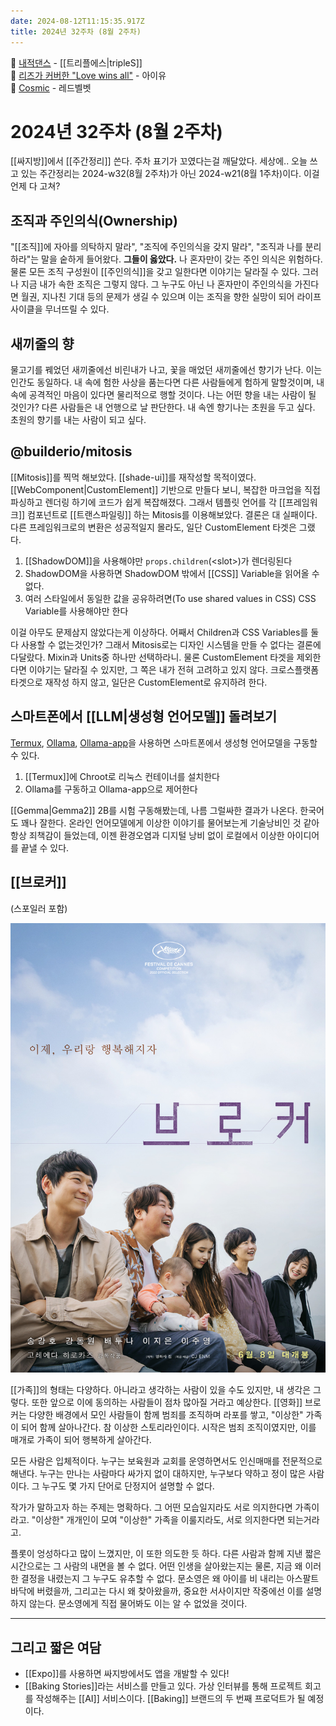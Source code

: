 ```yaml
---
date: 2024-08-12T11:15:35.917Z
title: 2024년 32주차 (8월 2주차)
---
```


🎵 [내적댄스](https://www.youtube.com/watch?v=9bfWvaQskLU) - [[트리플에스|tripleS]]   
🎵 [리즈가 커버한 "Love wins all"](https://www.youtube.com/watch?v=14EVkqMkNEo) - 아이유    
🎵 [Cosmic](https://www.youtube.com/watch?v=ycZ0sHLLEJA) - 레드벨벳

# 2024년 32주차 (8월 2주차)

[[싸지방]]에서 [[주간정리]] 쓴다. 주차 표기가 꼬였다는걸 깨달았다. 세상에.. 오늘 쓰고 있는 주간정리는 2024-w32(8월 2주차)가 아닌 2024-w21(8월 1주차)이다. 이걸 언제 다 고쳐?

## 조직과 주인의식(Ownership)

"[[조직]]에 자아를 의탁하지 말라", "조직에 주인의식을 갖지 말라", "조직과 나를 분리하라"는 말을 숱하게 들어왔다. **그들이 옳았다.** 나 혼자만이 갖는 주인 의식은 위험하다. 물론 모든 조직 구성원이 [[주인의식]]을 갖고 일한다면 이야기는 달라질 수 있다. 그러나 지금 내가 속한 조직은 그렇지 않다. 그 누구도 아닌 나 혼자만이 주인의식을 가진다면 월권, 지나친 기대 등의 문제가 생길 수 있으며 이는 조직을 향한 실망이 되어 라이프사이클을 무너뜨릴 수 있다.

## 새끼줄의 향

물고기를 꿰었던 새끼줄에선 비린내가 나고, 꽃을 매었던 새끼줄에선 향기가 난다. 이는 인간도 동일하다. 내 속에 험한 사상을 품는다면 다른 사람들에게 험하게 말할것이며, 내 속에 공격적인 마음이 있다면 물리적으로 행할 것이다. 나는 어떤 향을 내는 사람이 될 것인가? 다른 사람들은 내 언행으로 날 판단한다. 내 속엔 향기나는 초원을 두고 싶다. 초원의 향기를 내는 사람이 되고 싶다.

## @builderio/mitosis

[[Mitosis]]를 찍먹 해보았다. [[shade-ui]]를 재작성할 목적이였다. [[WebComponent|CustomElement]] 기반으로 만들다 보니, 복잡한 마크업을 직접 파싱하고 렌더링 하기에 코드가 쉽게 복잡해졌다. 그래서 템플릿 언어를 각 [[프레임워크]] 컴포넌트로 [[트랜스파일링]] 하는 Mitosis를 이용해보았다. 결론은 대 실패이다. 다른 프레임워크로의 변환은 성공적일지 몰라도, 일단 CustomElement 타겟은 그랬다.

1. [[ShadowDOM]]을 사용해야만 `props.children`(&lt;slot&gt;)가 렌더링된다
2. ShadowDOM을 사용하면 ShadowDOM 밖에서 [[CSS]] Variable을 읽어올 수 없다.
3. 여러 스타일에서 동일한 값을 공유하려면(To use shared values in CSS) CSS Variable를 사용해야만 한다

이걸 아무도 문제삼지 않았다는게 이상하다. 어째서 Children과 CSS Variables를 둘 다 사용할 수 없는것인가? 그래서 Mitosis로는 디자인 시스템을 만들 수 없다는 결론에 다달랐다. Mixin과 Units중 하나만 선택하라니. 물론 CustomElement 타겟을 제외한다면 이야기는 달라질 수 있지만, 그 쪽은 내가 전혀 고려하고 있지 않다. 크로스플랫폼 타겟으로 재작성 하지 않고, 일단은 CustomElement로 유지하려 한다.

## 스마트폰에서 [[LLM|생성형 언어모델]] 돌려보기

[Termux](https://termux.dev), [Ollama](https://ollama.com), [Ollama-app](https://github.com/JHubi1/ollama-app)을 사용하면 스마트폰에서 생성형 언어모델을 구동할 수 있다.

1. [[Termux]]에 Chroot로 리눅스 컨테이너를 설치한다
2. Ollama를 구동하고 Ollama-app으로 제어한다

[[Gemma|Gemma2]] 2B를 시험 구동해봤는데, 나름 그럴싸한 결과가 나온다. 한국어도 꽤나 잘한다. 온라인 언어모델에게 이상한 이야기를 물어보는게 기술낭비인 것 같아 항상 죄책감이 들었는데, 이젠 환경오염과 디지털 낭비 없이 로컬에서 이상한 아이디어를 끝낼 수 있다.

## [[브로커]]

(스포일러 포함)

![영화 "브로커" 포스터](/images/broker-poster.jpg)

[[가족]]의 형태는 다양하다. 아니라고 생각하는 사람이 있을 수도 있지만, 내 생각은 그렇다. 또한 앞으로 이에 동의하는 사람들이 점차 많아질 거라고 예상한다. [[영화]] 브로커는 다양한 배경에서 모인 사람들이 함께 범죄를 조직하며 라포를 쌓고, "이상한" 가족이 되어 함께 살아나간다. 참 이상한 스토리라인이다. 시작은 범죄 조직이였지만, 이를 매개로 가족이 되어 행복하게 살아간다.

모든 사람은 입체적이다. 누구는 보육원과 교회를 운영하면서도 인신매매를 전문적으로 해낸다. 누구는 만나는 사람마다 싸가지 없이 대하지만, 누구보다 약하고 정이 많은 사람이다. 그 누구도 몇 가지 단어로 단정지어 설명할 수 없다.

작가가 말하고자 하는 주제는 명확하다. 그 어떤 모습일지라도 서로 의지한다면 가족이라고. "이상한" 개개인이 모여 "이상한" 가족을 이룰지라도, 서로 의지한다면 되는거라고.

플롯이 엉성하다고 많이 느꼈지만, 이 또한 의도한 듯 하다. 다른 사람과 함께 지낸 짧은 시간으로는 그 사람의 내면을 볼 수 없다. 어떤 인생을 살아왔는지는 물론, 지금 왜 이러한 결정을 내렸는지 그 누구도 유추할 수 없다. 문소영은 왜 아이를 비 내리는 아스팔트 바닥에 버렸을까, 그리고는 다시 왜 찾아왔을까, 중요한 서사이지만 작중에선 이를 설명하지 않는다. 문소영에게 직접 물어봐도 이는 알 수 없었을 것이다.

---

## 그리고 짧은 여담

- [[Expo]]를 사용하면 싸지방에서도 앱을 개발할 수 있다!
- [[Baking Stories]]라는 서비스를 만들고 있다. 가상 인터뷰를 통해 프로젝트 회고를 작성해주는 [[AI]] 서비스이다. [[Baking]] 브랜드의 두 번째 프로덕트가 될 예정이다.
